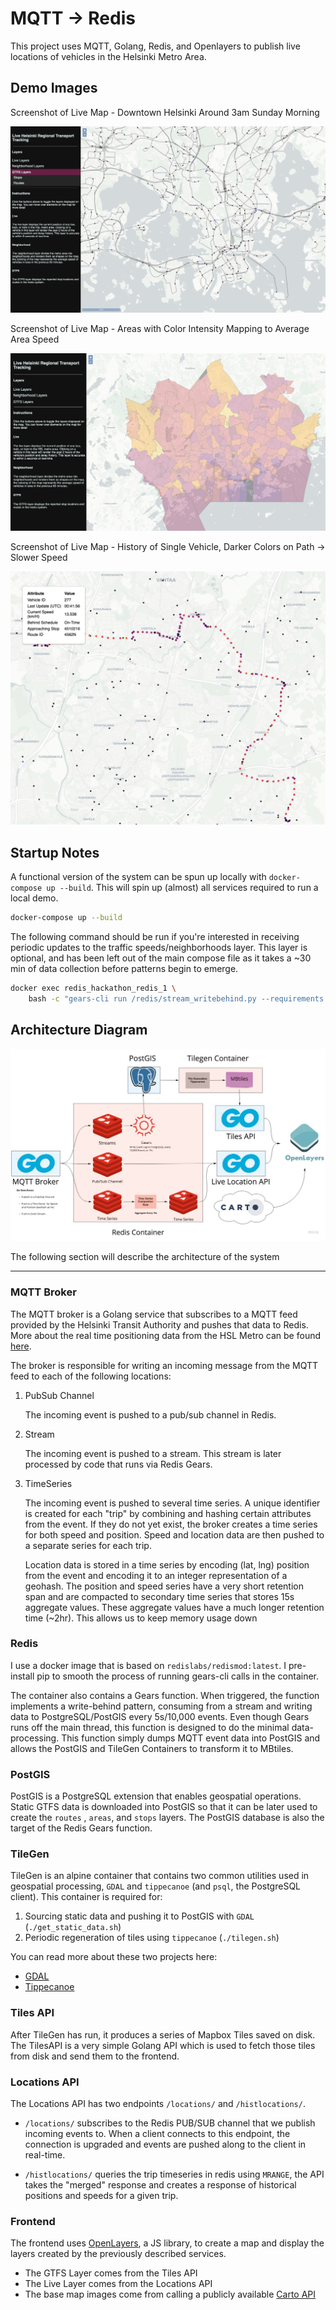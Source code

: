 # MQTT -> Redis

This project uses MQTT, Golang, Redis, and Openlayers to publish live locations of vehicles in the Helsinki Metro Area.

## Demo Images

Screenshot of Live Map - Downtown Helsinki Around 3am Sunday Morning

![Live](./docs/live.png)

Screenshot of Live Map - Areas with Color Intensity Mapping to Average Area Speed

![Areas](./docs/areas.png)


Screenshot of Live Map - History of Single Vehicle, Darker Colors on Path -> Slower Speed

![Single](./docs/Single.png)

## Startup Notes

A functional version of the system can be spun up locally with `docker-compose up --build`. This will spin up (almost) all services required to run a local demo.

```bash
docker-compose up --build
```

The following command should be run if you're interested in receiving periodic updates to the traffic speeds/neighborhoods layer. This layer is optional, and has been left out of the main compose file as it takes a ~30 min of data collection before patterns begin to emerge.

```bash
docker exec redis_hackathon_redis_1 \
    bash -c "gears-cli run /redis/stream_writebehind.py --requirements /redis/requirements.txt"
```

## Architecture Diagram

![Arch](./docs/arch.jpg)

The following section will describe the architecture of the system

------------

### MQTT Broker

The MQTT broker is a Golang service that subscribes to a MQTT feed provided by the Helsinki Transit Authority and pushes that data to Redis. More about the real time positioning data from the HSL Metro can be found [here](https://digitransit.fi/en/developers/apis/4-realtime-api/vehicle-positions/).

The broker is responsible for writing an incoming message from the MQTT feed to each of the following locations:

1. PubSub Channel

   The incoming event is pushed to a pub/sub channel in Redis.

2. Stream

   The incoming event is pushed to a stream. This stream is later processed by code that runs via Redis Gears.

3. TimeSeries

   The incoming event is pushed to several time series. A unique identifier is created for each "trip" by combining and hashing certain attributes from the event. If they do not yet exist, the broker creates a time series for both speed and position. Speed and location data are then pushed to a separate series for each trip.

   Location data is stored in a time series by encoding (lat, lng) position from the event and encoding it to an integer representation of a geohash. The position and speed series have a very short retention span and are compacted to secondary time series that stores 15s aggregate values. These aggregate values have a much longer retention time (~2hr). This allows us to keep memory usage down


### Redis

I use a docker image that is based on `redislabs/redismod:latest`. I pre-install pip to smooth the process of running gears-cli calls in the container.

The container also contains a Gears function. When triggered, the function implements a write-behind pattern, consuming from a stream and writing data to PostgreSQL/PostGIS every 5s/10,000 events. Even though Gears runs off the main thread, this function is designed to do the minimal data-processing. This function simply dumps MQTT event data into PostGIS and allows the PostGIS and TileGen Containers to transform it to MBtiles.

### PostGIS

PostGIS is a PostgreSQL extension that enables geospatial operations. Static GTFS data is downloaded into PostGIS so that it can be later used to create the `routes` , `areas`, and `stops` layers. The PostGIS database is also the target of the Redis Gears function.

### TileGen

TileGen is an alpine container that contains two common utilities used in geospatial processing, `GDAL` and `tippecanoe` (and `psql`, the PostgreSQL client). This container is required for:

1. Sourcing static data and pushing it to PostGIS with `GDAL` (`./get_static_data.sh`)
2. Periodic regeneration of tiles using `tippecanoe` (`./tilegen.sh`)

You can read more about these two projects here:

- [GDAL](https://gdal.org/)
- [Tippecanoe](https://github.com/mapbox/tippecanoe)

### Tiles API

After TileGen has run, it produces a series of Mapbox Tiles saved on disk. The TilesAPI is a very simple Golang API which is used to fetch those tiles from disk and send them to the frontend.

### Locations API

The Locations API has two endpoints `/locations/` and `/histlocations/`.

- `/locations/` subscribes to the Redis PUB/SUB channel that we publish incoming events to. When a client connects to this endpoint, the connection is upgraded and events are pushed along to the client in real-time.
  
- `/histlocations/` queries the trip timeseries in redis using `MRANGE`, the API takes the "merged" response and creates a response of historical positions and speeds for a given trip.

### Frontend

The frontend uses [OpenLayers](https://openlayers.org/), a JS library, to create a map and display the layers created by the previously described services. 

- The GTFS Layer comes from the Tiles API
- The Live Layer comes from the Locations API
- The base map images come from calling a publicly available [Carto API](https://carto.com/help/building-maps/basemap-list/)